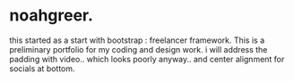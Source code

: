 # noahgreer.
this started as a start with bootstrap : freelancer framework.
This is a preliminary portfolio for my coding and design work.
i will address the padding with video.. which looks poorly anyway..
and center alignment for socials at bottom.
